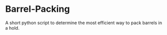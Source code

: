 # Barrel-Packing
A short python script to determine the most efficient way to pack barrels in a hold.
